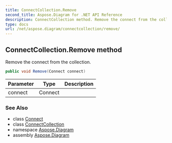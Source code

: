 ```yaml
---
title: ConnectCollection.Remove
second_title: Aspose.Diagram for .NET API Reference
description: ConnectCollection method. Remove the connect from the collection
type: docs
url: /net/aspose.diagram/connectcollection/remove/
---
```

## ConnectCollection.Remove method

Remove the connect from the collection.

```csharp
public void Remove(Connect connect)
```

| Parameter | Type | Description |
| --- | --- | --- |
| connect | Connect |  |

### See Also

* class [Connect](../../connect/)
* class [ConnectCollection](../)
* namespace [Aspose.Diagram](../../connectcollection/)
* assembly [Aspose.Diagram](../../../)



